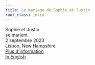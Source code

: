 ```yaml
---
title: Le mariage de Sophie et Justin
root_class: intro
---
```


<div class="big">Sophie et Justin<br/>se marient</div>
<div>2 septembre 2023</div>
<div>Lisbon, New Hampshire</div>
<div><a href="/fr/info.html">Plus d'information</a></div>
<div><a href="/index.html">In English</a></div>
